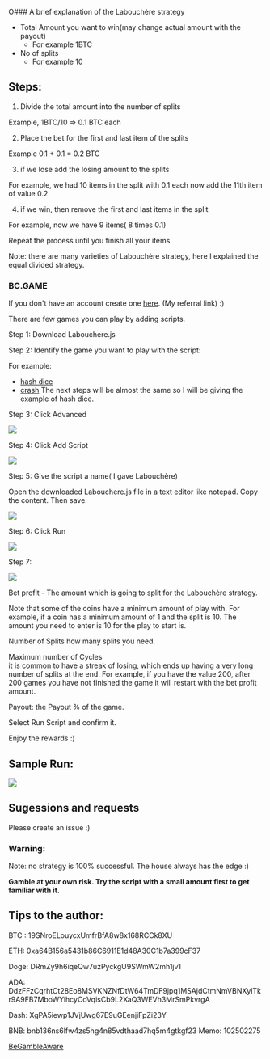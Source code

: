 O### A brief explanation of the Labouchère strategy
 

 - Total Amount you want to win(may change actual amount with the payout)
    * For example 1BTC
 - No of splits
    * For example 10


## Steps: 

1) Divide the total amount into the number of splits

Example, 1BTC/10 => 0.1 BTC each

2) Place the bet for the first and last item of the splits

Example 0.1 + 0.1 = 0.2 BTC

3) if we lose add the losing amount to the splits 

For example, we had 10 items in the split with 0.1 each now  add the 11th item of value 0.2

4) if we win, then remove the first and last items in the split

For example, now we have 9 items( 8 times 0.1) 

Repeat the process until you finish all your items

Note: there are many varieties of Labouchère strategy, here I explained the equal divided strategy. 

 

### BC.GAME
If you don't have an account create one [here](https://bc.game/i-2e5k2gdj-n/). (My referral link) :) 

There are few games you can play by adding scripts. 

Step 1: Download Labouchere.js

Step 2: Identify the game you want to play with the script:

For example:

 - [hash dice](https://bc.game/crash)
 - [crash](https://bc.game/crash)
The next steps will be almost the same so I will be giving the example of hash dice.

Step 3:  Click Advanced

![](https://cdn.publish0x.com/prod/fs/cachedimages/1631971913-9a210ccd89e268993ad78f9d0019b8d569aff8399e6be674aa41690cf4030524.webp)

Step 4: Click Add Script

![](https://cdn.publish0x.com/prod/fs/cachedimages/2228636055-21cc0e69ea432730115067c6871c68efc03993d7a1cff62aa7b9a0c7b1faaacc.webp)

Step 5: Give the script a name( I gave Labouchère)

Open the downloaded Labouchere.js file in a text editor like notepad. Copy the content. Then save.

![](https://cdn.publish0x.com/prod/fs/cachedimages/1619210490-04912b7d06514c3165e285507c087cbf2534413a3e4d6702b3cf455b1c8d74d5.webp)

Step 6:  Click Run

![](https://cdn.publish0x.com/prod/fs/cachedimages/2228636055-66d2796cc9eadef40b17909e2abe91645d919b1785ec677ef0a96e6446a1ec77.webp)

Step 7: 

![](https://cdn.publish0x.com/prod/fs/cachedimages/839433040-792605a3355495569fe7c04b8526f0f661b6f64216da718d1232c89a6e834bd1.webp)

Bet profit - The amount which is going to split for the Labouchère strategy.  

Note that some of the coins have a minimum amount of play with. For example, if a coin has a minimum amount of 1 and the split is 10. The amount you need to enter is 10 for the play to start is.  

Number of Splits how many splits you need.  

Maximum number of Cycles  
it is common to have a streak of losing, which ends up having a very long number of splits at the end.  For example, if you have the value 200, after 200 games you have not finished the game it will restart with the bet profit amount. 

Payout: the Payout % of the game.   

Select Run Script and confirm it.  

Enjoy the rewards :)  

## Sample Run:
![](https://cdn.publish0x.com/prod/fs/cachedimages/4156028525-b5b12980d809ddc0138343afbbed15178d2cd363b5e05c9bfd0e404db36f84ec.webp)

## Sugessions and requests 
Please create an issue :) 

 
### Warning:
Note: no strategy is 100% successful. The house always has the edge :) 

**Gamble at your own risk. Try the script with a small amount first to get familiar with it.**

 
## Tips to the author:
 
BTC : 19SNroELouycxUmfrBfA8w8x168RCCk8XU

ETH: 0xa64B156a5431b86C6911E1d48A30C1b7a399cF37

Doge: DRmZy9h6iqeQw7uzPyckgU9SWmW2mh1jv1

ADA: DdzFFzCqrhtCt28Eo8MSVKNZNfDtW64TmDF9jpq1MSAjdCtmNmVBNXyiTkr9A9FB7MboWYihcyCoVqisCb9L2XaQ3WEVh3MrSmPkvrgA

Dash: XgPA5iewp1JVjUwg67E9uGEenjiFpZi23Y

BNB: bnb136ns6lfw4zs5hg4n85vdthaad7hq5m4gtkgf23 Memo: 102502275

 

[BeGambleAware](https://www.begambleaware.org/)
